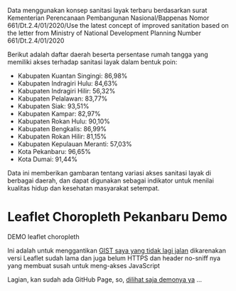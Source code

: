 Data menggunakan konsep sanitasi layak terbaru berdasarkan surat Kementerian Perencanaan Pembangunan Nasional/Bappenas Nomor 661/Dt.2.4/01/2020/Use the latest concept of improved sanitation based on the letter from Ministry of National Development Planning Number 661/Dt.2.4/01/2020

Berikut adalah daftar daerah beserta persentase rumah tangga yang memiliki akses terhadap sanitasi layak dalam bentuk poin:

- Kabupaten Kuantan Singingi: 86,98%
- Kabupaten Indragiri Hulu: 84,63%
- Kabupaten Indragiri Hilir: 56,32%
- Kabupaten Pelalawan: 83,77%
- Kabupaten Siak: 93,51%
- Kabupaten Kampar: 82,97%
- Kabupaten Rokan Hulu: 90,10%
- Kabupaten Bengkalis: 86,99%
- Kabupaten Rokan Hilir: 81,15%
- Kabupaten Kepulauan Meranti: 57,03%
- Kota Pekanbaru: 96,65%
- Kota Dumai: 91,44%

Data ini memberikan gambaran tentang variasi akses sanitasi layak di berbagai daerah, dan dapat digunakan sebagai indikator untuk menilai kualitas hidup dan kesehatan masyarakat setempat.

# Leaflet Choropleth Pekanbaru Demo
 DEMO leaflet choropleth

Ini adalah untuk menggantikan [GIST saya yang tidak lagi jalan](https://gist.github.com/kampar/e63b913c22b178ea7e40) dikarenakan versi Leaflet sudah lama dan juga belum HTTPS dan header no-sniff nya yang membuat susah untuk meng-akses JavaScript

Lagian, kan sudah ada GitHub Page, 
so, [dilihat saja demonya ya](https://kampar.github.io/Leaflet-Choropleth-Pekanbaru-Demo/) ...
